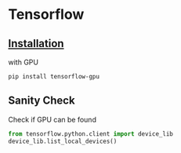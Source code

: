 # Tensorflow


## [Installation](https://www.tensorflow.org/get_started/os_setup) 

with GPU
```
pip install tensorflow-gpu
```

## Sanity Check

Check if GPU can be found

```python
from tensorflow.python.client import device_lib
device_lib.list_local_devices()
```

